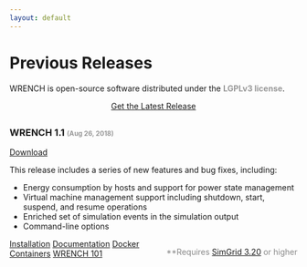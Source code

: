 ```yaml
---
layout: default
---
```


<div class="page-header">
    <div class="container">
        <div class="row">
            <div class="col-lg-6 col-md-6 col-sm-6 col-xs-12">
                <div class="page-section">
                    <h1 class="page-title ">Previous Releases</h1>
                    <div class="page-breadcrumb">
                        WRENCH is open-source software distributed under the <strong style="color: #999">LGPLv3 license</strong>.
                    </div>
                </div>
            </div>
            <div class="col-lg-6 col-md-6 col-sm-6 hidden-xs">
                <div class="page-section">
                    <p>
                        <!-- ADD GENERAL TEXT ABOUT DOWNLOADS --> 
                    </p>
                </div>
            </div>
        </div>
    </div>
</div>

<div class="space-small">
    <div class="container">
        <div class="row">
            <div class="col-lg-12 col-md-12 col-sm-12 col-xs-12">
                <p style="text-align: center; margin-bottom: 2em">
                    <a href="./downloads.html" class="btn btn-warning btn-xs">
                        <i class="fa fa-bullhorn"></i> Get the Latest Release
                    </a>
                </p>
            </div>
        </div>
        <div class="row">
            <div class="col-lg-12 col-md-12 col-sm-12 col-xs-12">
                <div class="plan-block">
                    <div class="plan-header">
                        <h3>WRENCH 1.1 <span style="color: #999; font-size: 0.7em">(Aug 26, 2018)</span></h3>
                        <p class="plan-price">
                            <a href="https://github.com/wrench-project/wrench/releases/tag/1.1" class="btn btn-default ">
                                <i class="fa fa-download"></i> Download
                            </a>
                        </p>
                    </div>
                    <div class="plan-content">
                        <p>This release includes a series of new features and bug fixes, including:
                            <ul class="angle angle-right">
                                <li>Energy consumption by hosts and support for power state management</li>
                                <li>Virtual machine management support including shutdown, start, suspend, and resume operations</li>
                                <li>Enriched set of simulation events in the simulation output</li>
                                <li>Command-line options</li>
                            </ul>
                            <p style="color: #888; float: right">
                                **Requires <a href="https://simgrid.org" target="_blank">SimGrid 3.20</a> or higher
                            </p>
                            <a href="/wrench/1.1/user/install.html" class="btn btn-default btn-xs"><i class="fa fa-cog"></i> Installation</a>
                            <a href="/wrench/1.1/user/index.html" class="btn btn-default btn-xs"><i class="fa fa-book"></i> Documentation</a>
                            <a href="https://hub.docker.com/r/wrenchproject/wrench/" target="_blank" class="btn btn-default btn-xs"><i class="fa fa-docker"></i> Docker Containers</a>
                            <a href="/wrench/1.1/user/wrench-101.html" class="btn btn-default btn-xs"><i class="fa fa-graduation-cap"></i> WRENCH 101</a>
                        </p>
                    </div>
                </div>
            </div>
        </div>
    </div>
</div>

